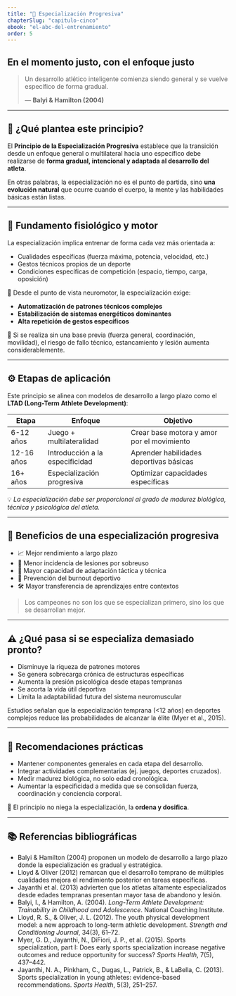 ```yaml
---
title: "🎯 Especialización Progresiva"
chapterSlug: "capitulo-cinco"
ebook: "el-abc-del-entrenamiento"
order: 5
---
```

## En el momento justo, con el enfoque justo

> Un desarrollo atlético inteligente comienza siendo general y se vuelve específico de forma gradual.
> 
> 
> — **Balyi & Hamilton (2004)**
> 

---

## 📌 ¿Qué plantea este principio?

El **Principio de la Especialización Progresiva** establece que la transición desde un enfoque general o multilateral hacia uno específico debe realizarse de **forma gradual, intencional y adaptada al desarrollo del atleta**.

En otras palabras, la especialización no es el punto de partida, sino **una evolución natural** que ocurre cuando el cuerpo, la mente y las habilidades básicas están listas.

---

## 🧬 Fundamento fisiológico y motor

La especialización implica entrenar de forma cada vez más orientada a:

- Cualidades específicas (fuerza máxima, potencia, velocidad, etc.)
- Gestos técnicos propios de un deporte
- Condiciones específicas de competición (espacio, tiempo, carga, oposición)

🧠 Desde el punto de vista neuromotor, la especialización exige:

- **Automatización de patrones técnicos complejos**
- **Estabilización de sistemas energéticos dominantes**
- **Alta repetición de gestos específicos**

📌 Si se realiza sin una base previa (fuerza general, coordinación, movilidad), el riesgo de fallo técnico, estancamiento y lesión aumenta considerablemente.

---

## ⚙️ Etapas de aplicación

Este principio se alinea con modelos de desarrollo a largo plazo como el **LTAD (Long-Term Athlete Development)**:

| Etapa | Enfoque | Objetivo |
| --- | --- | --- |
| 6-12 años | Juego + multilateralidad | Crear base motora y amor por el movimiento |
| 12-16 años | Introducción a la especificidad | Aprender habilidades deportivas básicas |
| 16+ años | Especialización progresiva | Optimizar capacidades específicas |

💡 *La especialización debe ser proporcional al grado de madurez biológica, técnica y psicológica del atleta.*

---

## 🎯 Beneficios de una especialización progresiva

- 📈 Mejor rendimiento a largo plazo
- 🔁 Menor incidencia de lesiones por sobreuso
- 🧠 Mayor capacidad de adaptación táctica y técnica
- 🧘 Prevención del burnout deportivo
- 🛠️ Mayor transferencia de aprendizajes entre contextos

> Los campeones no son los que se especializan primero, sino los que se desarrollan mejor.
> 

---

## ⚠️ ¿Qué pasa si se especializa demasiado pronto?

- Disminuye la riqueza de patrones motores
- Se genera sobrecarga crónica de estructuras específicas
- Aumenta la presión psicológica desde etapas tempranas
- Se acorta la vida útil deportiva
- Limita la adaptabilidad futura del sistema neuromuscular

Estudios señalan que la especialización temprana (<12 años) en deportes complejos reduce las probabilidades de alcanzar la élite (Myer et al., 2015).

---

## 🧠 Recomendaciones prácticas

- Mantener componentes generales en cada etapa del desarrollo.
- Integrar actividades complementarias (ej. juegos, deportes cruzados).
- Medir madurez biológica, no solo edad cronológica.
- Aumentar la especificidad a medida que se consolidan fuerza, coordinación y conciencia corporal.

📌 El principio no niega la especialización, la **ordena y dosifica**.

---

## 📚 Referencias bibliográficas

- Balyi & Hamilton (2004) proponen un modelo de desarrollo a largo plazo donde la especialización es gradual y estratégica.
- Lloyd & Oliver (2012) remarcan que el desarrollo temprano de múltiples cualidades mejora el rendimiento posterior en tareas específicas.
- Jayanthi et al. (2013) advierten que los atletas altamente especializados desde edades tempranas presentan mayor tasa de abandono y lesión.
- Balyi, I., & Hamilton, A. (2004). *Long-Term Athlete Development: Trainability in Childhood and Adolescence*. National Coaching Institute.
- Lloyd, R. S., & Oliver, J. L. (2012). The youth physical development model: a new approach to long-term athletic development. *Strength and Conditioning Journal*, 34(3), 61–72.
- Myer, G. D., Jayanthi, N., DiFiori, J. P., et al. (2015). Sports specialization, part I: Does early sports specialization increase negative outcomes and reduce opportunity for success? *Sports Health*, 7(5), 437–442.
- Jayanthi, N. A., Pinkham, C., Dugas, L., Patrick, B., & LaBella, C. (2013). Sports specialization in young athletes: evidence-based recommendations. *Sports Health*, 5(3), 251–257.